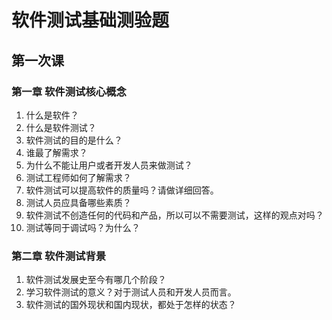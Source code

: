 # 软件测试基础测验题

## 第一次课

### 第一章 软件测试核心概念

1. 什么是软件？
2. 什么是软件测试？
3. 软件测试的目的是什么？
4. 谁最了解需求？
5. 为什么不能让用户或者开发人员来做测试？
6. 测试工程师如何了解需求？
7. 软件测试可以提高软件的质量吗？请做详细回答。
8. 测试人员应具备哪些素质？
9. 软件测试不创造任何的代码和产品，所以可以不需要测试，这样的观点对吗？
10. 测试等同于调试吗？为什么？

### 第二章 软件测试背景

1. 软件测试发展史至今有哪几个阶段？
2. 学习软件测试的意义？对于测试人员和开发人员而言。
2. 软件测试的国外现状和国内现状，都处于怎样的状态？